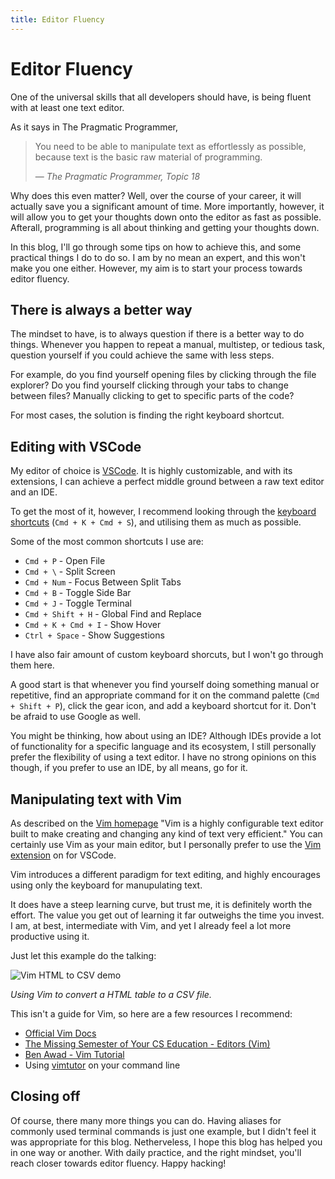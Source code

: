 ```yaml
---
title: Editor Fluency
---
```


# Editor Fluency

One of the universal skills that all developers should have, is being fluent with at least one text editor.

As it says in The Pragmatic Programmer,

> You need to be able to manipulate text as effortlessly as possible,
> because text is the basic raw material of programming.
>
> &mdash; <cite>The Pragmatic Programmer, Topic 18</cite>

Why does this even matter? Well, over the course of your career, it will actually save you a significant amount of time. More importantly, however, it will allow you to get your thoughts down onto the editor as fast as possible. Afterall, programming is all about thinking and getting your thoughts down.

In this blog, I'll go through some tips on how to achieve this, and some practical things I do to do so. I am by no mean an expert, and this won't make you one either. However, my aim is to start your process towards editor fluency.

## There is always a better way

The mindset to have, is to always question if there is a better way to do things. Whenever you happen to repeat a manual, multistep, or tedious task, question yourself if you could achieve the same with less steps.

For example, do you find yourself opening files by clicking through the file explorer? Do you find yourself clicking through your tabs to change between files? Manually clicking to get to specific parts of the code?

For most cases, the solution is finding the right keyboard shortcut.

## Editing with VSCode

My editor of choice is [VSCode](https://code.visualstudio.com). It is highly customizable, and with its extensions, I can achieve a perfect middle ground between a raw text editor and an IDE.

To get the most of it, however, I recommend looking through the [keyboard shortcuts](https://code.visualstudio.com/docs/getstarted/keybindings) (`Cmd + K + Cmd + S`), and utilising them as much as possible.

Some of the most common shortcuts I use are:

- `Cmd + P` - Open File
- `Cmd + \` - Split Screen
- `Cmd + Num` - Focus Between Split Tabs
- `Cmd + B` - Toggle Side Bar
- `Cmd + J` - Toggle Terminal
- `Cmd + Shift + H` - Global Find and Replace
- `Cmd + K + Cmd + I` - Show Hover
- `Ctrl + Space` - Show Suggestions

I have also fair amount of custom keyboard shorcuts, but I won't go through them here.

A good start is that whenever you find yourself doing something manual or repetitive, find an appropriate command for it on the command palette (`Cmd + Shift + P`), click the gear icon, and add a keyboard shortcut for it.
Don't be afraid to use Google as well.

You might be thinking, how about using an IDE? Although IDEs provide a lot of functionality for a specific language and its ecosystem, I still personally prefer the flexibility of using a text editor. I have no strong opinions on this though, if you prefer to use an IDE, by all means, go for it.

## Manipulating text with Vim

As described on the [Vim homepage](https://www.vim.org) "Vim is a highly configurable text editor built to make creating and changing any kind of text very efficient." You can certainly use Vim as your main editor, but I personally prefer to use the [Vim extension](https://marketplace.visualstudio.com/items?itemName=vscodevim.vim) on for VSCode.

Vim introduces a different paradigm for text editing, and highly encourages using only the keyboard for manupulating text.

It does have a steep learning curve, but trust me, it is definitely worth the effort. The value you get out of learning it far outweighs the time you invest. I am, at best, intermediate with Vim, and yet I already feel a lot more productive using it.

Just let this example do the talking:

![Vim HTML to CSV demo](/public/vim-html-to-csv-demo.gif)

<figcaption>

_Using Vim to convert a HTML table to a CSV file._

</figcaption>

This isn't a guide for Vim, so here are a few resources I recommend:

- [Official Vim Docs](https://www.vim.org/docs.php)
- [The Missing Semester of Your CS Education - Editors (Vim)](https://missing.csail.mit.edu/2020/editors)
- [Ben Awad - Vim Tutorial](https://www.youtube.com/watch?v=IiwGbcd8S7I)
- Using [vimtutor](http://www2.geog.ucl.ac.uk/~plewis/teaching/unix/vimtutor) on your command line

## Closing off

Of course, there many more things you can do. Having aliases for commonly used terminal commands is just one example, but I didn't feel it was appropriate for this blog. Netherveless, I hope this blog has helped you in one way or another. With daily practice, and the right mindset, you'll reach closer towards editor fluency. Happy hacking!
